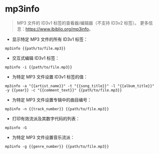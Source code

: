 # mp3info

> MP3 文件的 ID3v1 标签的查看器/编辑器（不支持 ID3v2 标签）。
> 更多信息：<https://www.ibiblio.org/mp3info>。

- 显示特定 MP3 文件的所有 ID3v1 标签：

`mp3info {{path/to/file.mp3}}`

- 交互式编辑 ID3v1 标签：

`mp3info -i {{path/to/file.mp3}}`

- 为特定 MP3 文件设置 ID3v1 标签的值：

`mp3info -a "{{artist_name}}" -t "{{song_title}}" -l "{{album_title}}" -y {{year}} -c "{{comment_text}}" {{path/to/file.mp3}}`

- 为特定 MP3 文件设置专辑中的曲目编号：

`mp3info -n {{track_number}} {{path/to/file.mp3}}`

- 打印有效流派及其数字代码的列表：

`mp3info -G`

- 为特定 MP3 文件设置音乐流派：

`mp3info -g {{genre_number}} {{path/to/file.mp3}}`